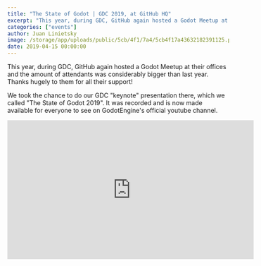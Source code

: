 ```yaml
---
title: "The State of Godot | GDC 2019, at GitHub HQ"
excerpt: "This year, during GDC, GitHub again hosted a Godot Meetup at their offices and the amount of attendants was considerably bigger than last year. Thanks hugely to them for all their support!"
categories: ["events"]
author: Juan Linietsky
image: /storage/app/uploads/public/5cb/4f1/7a4/5cb4f17a43632182391125.png
date: 2019-04-15 00:00:00
---
```


This year, during GDC, GitHub again hosted a Godot Meetup at their offices and the amount of attendants was considerably bigger than last year. Thanks hugely to them for all their support!

We took the chance to do our GDC "keynote" presentation there, which we called "The State of Godot 2019". It was recorded and is now made available for everyone to see on GodotEngine's official youtube channel.

<iframe width="560" height="315" src="https://www.youtube.com/embed/C0szslgA8VY" frameborder="0" allow="accelerometer; autoplay; encrypted-media; gyroscope; picture-in-picture" allowfullscreen></iframe>